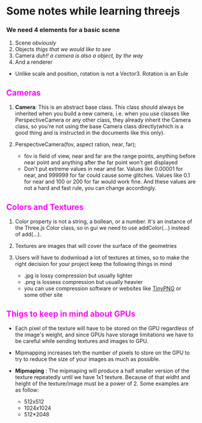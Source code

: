 # Some notes while learning threejs

### We need 4 elements for a basic scene
1. Scene *obviously*
2. Objects *thigs that we would like to see*
3. Camera *duh!! a camera is also a object, by the way*
4. And a renderer


- Unlike scale and position, rotation is not a Vector3. Rotation is an Eule

## <span style="color:magenta">Cameras</span>

1. **Camera**: This is an abstract base class. This class should always be inherited when you build a new camera, i.e. when you use classes like PerspectiveCamera or any other class, they already inherit the Camera class, so you're not using the base Camera class directly(which is a good thing and is instructed in the documents like this only).

2. PerspectiveCamera(fov, aspect ration, near, far);
    - fov is field of view, near and far are the range points, anything before near point and anything after the far point won't get displayed
    - Don't put extreme values in near and far. Values like 0.00001 for near, and 999999 for far could cause some glitches. Values like 0.1 for near and 100 or 200 for far would work fine. And these values are not a hard and fast rule, you can change accordingly.


## <span style="color:magenta">Colors and Textures</span>
1. Color property is not a string, a bollean, or a number. It's an instance of the Three.js Color class, so in gui we need to use addColor(...) instead of add(...).

2. Textures are images that will cover the surface of the geometries

3. Users will have to dodwnload a lot of textures at times, so to make the right decision for your project keep the following things in mind
    - .jpg is lossy compression but usually lighter
    - .png is lossess compression but usually heavier
    - you can use compression software or websites like [TinyPNG](https://tinypng.com/) or some other site


## <span style="color:magenta">Thigs to keep in mind about GPUs</span>
* Each pixel of the texture will have to be stored on the GPU regardless of the image's weight, and since GPUs have storage limitations we have to be careful while sending textures and images to GPU.
* Mipmapping increases teh the number of pixels to store on the GPU to try to reduce the size of your images as much as possible.

* **Mipmaping** : The mipmaping will produce a half smaller version of the texture repeatedly until we have 1x1 texture. Because of that widht and height of the texture/image must be a power of 2. Some examples are as follow:
    * 512x512
    * 1024x1024
    * 512*2048






